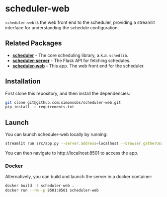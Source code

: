 # scheduler-web

`scheduler-web` is the web front end to the scheduler, providing a streamlit
interface for understanding the schedule configuration.

## Related Packages

* [**scheduler**](https://github.com/simonsobs/scheduler) - The core scheduling
  library, a.k.a. `schedlib`.
* [**scheduler-server**](https://github.com/simonsobs/scheduler-server) - The
  Flask API for fetching schedules.
* [**scheduler-web**](https://github.com/simonsobs/scheduler-web) - This app.
  The web front end for the scheduler.


## Installation
First clone this repository, and then install the dependencies:
```bash
git clone git@github.com:simonsobs/scheduler-web.git
pip install -r requirements.txt
```
## Launch
You can launch scheduler-web locally by running:
```bash
streamlit run src/app.py --server.address=localhost --browser.gatherUsageStats=false --server.fileWatcherType=none
```

You can then navigate to http://localhost:8501 to access the app.

### Docker
Alternatively, you can build and launch the server in a docker container:
```bash
docker build -t scheduler-web .
docker run --rm -p 8501:8501 scheduler-web
```
